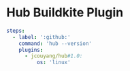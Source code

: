 # Hub Buildkite Plugin

```yaml
steps:
  - label: ':github:'
    command: 'hub --version'
    plugins:
      - jcouyang/hub#1.0:
          os: 'linux'
```
